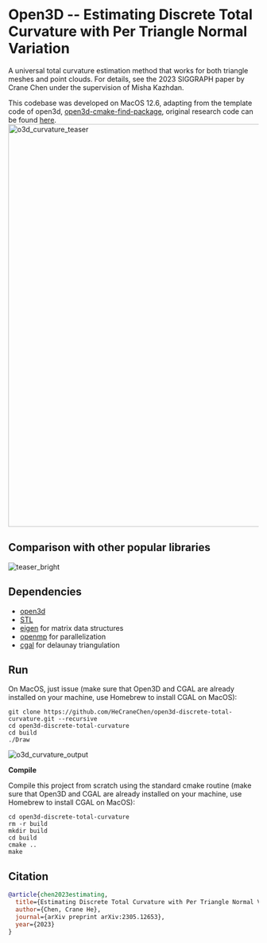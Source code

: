 # Open3D -- Estimating Discrete Total Curvature with Per Triangle Normal Variation

A universal total curvature estimation method that works for both triangle meshes and point clouds. For details, see the 2023 SIGGRAPH paper by Crane Chen under the supervision of Misha Kazhdan.

This codebase was developed on MacOS 12.6, adapting from the template code of open3d, [open3d-cmake-find-package](https://github.com/isl-org/open3d-cmake-find-package.git), original research code can be found [here](https://github.com/HeCraneChen/total-curvature-estimation.git).
<img width="809" alt="o3d_curvature_teaser" src="https://github.com/HeCraneChen/open3d-discrete-total-curvature/assets/33951209/3297f9f8-9811-42de-8650-41397a10d3cc">

## Comparison with other popular libraries
![teaser_bright](https://user-images.githubusercontent.com/33951209/229387054-371fa8e9-1ef2-4552-81e3-af6927ee99dc.png)

## Dependencies

- [open3d](https://github.com/isl-org/Open3D.git)
- [STL](https://www.geeksforgeeks.org/the-c-standard-template-library-stl/)
- [eigen](https://eigen.tuxfamily.org/index.php?title=Main_Page) for matrix data structures
- [openmp](http://polyscope.run/) for parallelization
- [cgal](https://www.cgal.org/) for delaunay triangulation


## Run

On MacOS, just issue (make sure that Open3D and CGAL are already installed on your machine, use Homebrew to install CGAL on MacOS):

    git clone https://github.com/HeCraneChen/open3d-discrete-total-curvature.git --recursive
    cd open3d-discrete-total-curvature
    cd build
    ./Draw
    

![o3d_curvature_output](https://github.com/HeCraneChen/open3d-discrete-total-curvature/assets/33951209/81265c20-8aa2-454f-aa6f-52f2c68af776)


**Compile**

Compile this project from scratch using the standard cmake routine (make sure that Open3D and CGAL are already installed on your machine, use Homebrew to install CGAL on MacOS):

    cd open3d-discrete-total-curvature
    rm -r build
    mkdir build
    cd build
    cmake ..
    make

## Citation

```bibtex
@article{chen2023estimating,
  title={Estimating Discrete Total Curvature with Per Triangle Normal Variation},
  author={Chen, Crane He},
  journal={arXiv preprint arXiv:2305.12653},
  year={2023}
}
```

